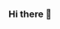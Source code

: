 ### Hi there 👋

<!--
**abhimanyumishra130/abhimanyumishra130** is a ✨ _special_ ✨ repository because its `README.md` (this file) appears on your GitHub profile.

Here are some ideas to get you started:

- 🔭 I’m currently working on Data Structure and Algorithm.
- 🌱 I’m currently learning JAVA.
- 👯 I’m looking to collaborate on Android development.
- 🤔 I’m looking for help with DSA.
- 💬 Ask me about problem solving.
- 📫 How to reach me:
- ⚡ Fun fact: Listening music, Watching Animation.
-->
